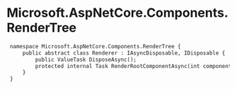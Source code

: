 # Microsoft.AspNetCore.Components.RenderTree

``` diff
 namespace Microsoft.AspNetCore.Components.RenderTree {
     public abstract class Renderer : IAsyncDisposable, IDisposable {
         public ValueTask DisposeAsync();
         protected internal Task RenderRootComponentAsync(int componentId, ParameterView initialParameters);
     }
 }
```

